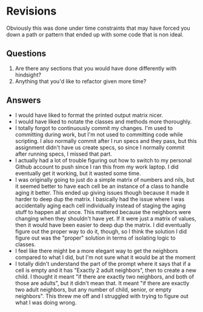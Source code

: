 # Revisions
Obviously this was done under time constraints that may have forced you down a path or pattern that ended up with some code that is non ideal.

## Questions

1. Are there any sections that you would have done differently with hindsight?
2. Anything that you'd like to refactor given more time?

## Answers
* I would have liked to format the printed output matrix nicer.
* I would have liked to notate the classes and methods more thoroughly.
* I totally forgot to continuously commit my changes. I'm used to committing during work, but I'm not used to committing code while scripting. I also normally commit after I run specs and they pass, but this assignment didn't have us create specs, so since I normally commit after running specs, I missed that part.
* I actually had a lot of trouble figuring out how to switch to my personal Github account to push since I ran this from my work laptop. I did eventually get it working, but it wasted some time.
* I was originally going to just do a simple matrix of numbers and nils, but it seemed better to have each cell be an instance of a class to handle aging it better. This ended up giving issues though because it made it harder to deep dup the matrix. I basically had the issue where I was accidentally aging each cell individually instead of staging the aging stuff to happen all at once. This mattered because the neighbors were changing when they shouldn't have yet. If it were just a matrix of values, then it would have been easier to deep dup the matrix. I did eventually figure out the proper way to do it, though, so I think the solution I did figure out was the "proper" solution in terms of isolating logic to classes.
* I feel like there might be a more elegant way to get the neighbors compared to what I did, but I'm not sure what it would be at the moment
* I totally didn't understand the part of the prompt where it says that if a cell is empty and it has "Exactly 2 adult neighbors", then to create a new child. I thought it meant "if there are exactly two neighbors, and both of those are adults", but it didn't mean that. It meant "if there are exactly two adult neighbors, but any number of child, senior, or empty neighbors". This threw me off and I struggled with trying to figure out what I was doing wrong.

